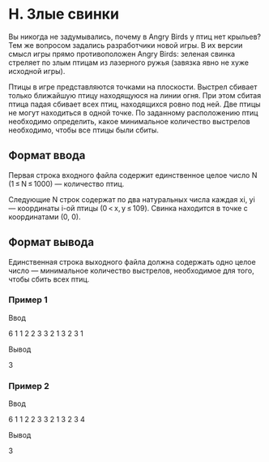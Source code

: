 # H. Злые свинки

Вы никогда не задумывались, почему в Angry Birds у птиц нет крыльев? Тем же вопросом задались разработчики новой игры. В их версии смысл игры прямо противоположен Angry Birds: зеленая свинка стреляет по злым птицам из лазерного ружья (завязка явно не хуже исходной игры).

Птицы в игре представляются точками на плоскости. Выстрел сбивает только ближайшую птицу находящуюся на линии огня. При этом сбитая птица падая сбивает всех птиц, находящихся ровно под ней. Две птицы не могут находиться в одной точке. По заданному расположению птиц необходимо определить, какое минимальное количество выстрелов необходимо, чтобы все птицы были сбиты.

## Формат ввода

Первая строка входного файла содержит единственное целое число N (1 ≤ N ≤ 1000) — количество птиц.

Следующие N строк содержат по два натуральных числа каждая xi, yi — координаты i-ой птицы (0 < x, y ≤ 109). Свинка находится в точке с координатами (0, 0).

## Формат вывода

Единственная строка выходного файла должна содержать одно целое число — минимальное количество выстрелов, необходимое для того, чтобы сбить всех птиц.

### Пример 1

Ввод

6
1 1
2 2
3 3
2 1
3 2
3 1

Вывод

3

### Пример 2

Ввод

6
1 1
2 2
3 3
2 1
3 2
3 4

Вывод

3
